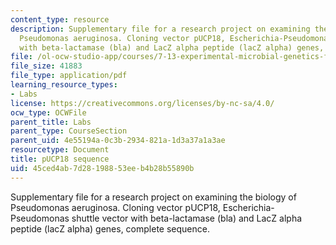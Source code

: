 ```yaml
---
content_type: resource
description: Supplementary file for a research project on examining the biology of
  Pseudomonas aeruginosa. Cloning vector pUCP18, Escherichia-Pseudomonas shuttle vector
  with beta-lactamase (bla) and LacZ alpha peptide (lacZ alpha) genes, complete sequence.
file: /ol-ocw-studio-app/courses/7-13-experimental-microbial-genetics-fall-2008/45ced4ab7d28198853eeb4b28b55890b_MIT7_13f08_lab26_pPUP18_sequence.pdf
file_size: 41883
file_type: application/pdf
learning_resource_types:
- Labs
license: https://creativecommons.org/licenses/by-nc-sa/4.0/
ocw_type: OCWFile
parent_title: Labs
parent_type: CourseSection
parent_uid: 4e55194a-0c3b-2934-821a-1d3a37a1a3ae
resourcetype: Document
title: pUCP18 sequence
uid: 45ced4ab-7d28-1988-53ee-b4b28b55890b
---
```

Supplementary file for a research project on examining the biology of Pseudomonas aeruginosa. Cloning vector pUCP18, Escherichia-Pseudomonas shuttle vector with beta-lactamase (bla) and LacZ alpha peptide (lacZ alpha) genes, complete sequence.